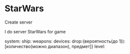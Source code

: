 # StarWars

Create server

I do server StarWars for game

system:
ship:
weapons:
devices:
drop:{вероятность(до 1)): [количество(можно диапазон), предмет]}
level:


